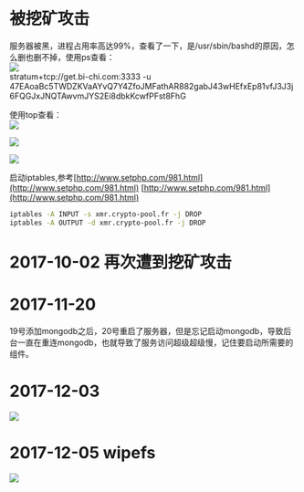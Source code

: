 # 被挖矿攻击
服务器被黑，进程占用率高达99%，查看了一下，是/usr/sbin/bashd的原因，怎么删也删不掉，使用ps查看：  
![](http://image.wenzhihuai.com/images/553ac1ca20170923033013.png)  
stratum+tcp://get.bi-chi.com:3333 -u 47EAoaBc5TWDZKVaAYvQ7Y4ZfoJMFathAR882gabJ43wHEfxEp81vfJ3J3j6FQGJxJNQTAwvmJYS2Ei8dbkKcwfPFst8FhG   

使用top查看：  
![](http://image.wenzhihuai.com/images/20170923033252.png)


![](http://image.wenzhihuai.com/images/20170923034427.png)


![](http://image.wenzhihuai.com/images/20170923040503.png)


启动iptables,参考[http://www.setphp.com/981.html](http://www.setphp.com/981.html)
[http://www.setphp.com/981.html](http://www.setphp.com/981.html)

```bash
iptables -A INPUT -s xmr.crypto-pool.fr -j DROP
iptables -A OUTPUT -d xmr.crypto-pool.fr -j DROP
```


# 2017-10-02 再次遭到挖矿攻击

# 2017-11-20
19号添加mongodb之后，20号重启了服务器，但是忘记启动mongodb，导致后台一直在重连mongodb，也就导致了服务访问超级超级慢，记住要启动所需要的组件。

# 2017-12-03


![](http://image.wenzhihuai.com/images/20171203010136.png)


# 2017-12-05 wipefs

![](http://image.wenzhihuai.com/images/20171205091617.png)



